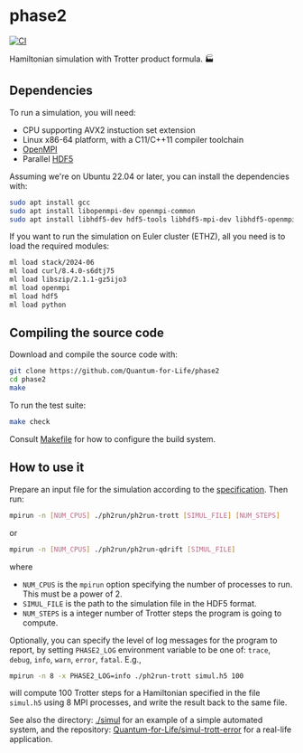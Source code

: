phase2
======

[![CI](https://github.com/Quantum-for-Life/phase2/actions/workflows/CI.yml/badge.svg?branch=main)](https://github.com/Quantum-for-Life/phase2/actions/workflows/CI.yml)

Hamiltonian simulation with Trotter product formula. 🏭


Dependencies
------------

To run a simulation, you will need:

- CPU supporting AVX2 instuction set extension
- Linux x86-64 platform, with a C11/C++11 compiler toolchain
- [OpenMPI][openmpi-website]
- Parallel [HDF5][hdf5-website]

Assuming we're on Ubuntu 22.04 or later, you can install the dependencies with:

```bash
sudo apt install gcc
sudo apt install libopenmpi-dev openmpi-common
sudo apt install libhdf5-dev hdf5-tools libhdf5-mpi-dev libhdf5-openmpi-dev
```

If you want to run the simulation on Euler cluster (ETHZ), all you need is to
load the required modules:

```bash
ml load stack/2024-06
ml load curl/8.4.0-s6dtj75
ml load libszip/2.1.1-gz5ijo3
ml load openmpi
ml load hdf5
ml load python
```

[hdf5-website]: https://www.hdfgroup.org/solutions/hdf5/
[openmpi-website]: https://www.open-mpi.org/


Compiling the source code
-------------------------

Download and compile the source code with:

```bash
git clone https://github.com/Quantum-for-Life/phase2
cd phase2
make
```

To run the test suite:

```bash
make check
```

Consult [Makefile](./Makefile) for how to configure the build system.


How to use it
-------------

Prepare an input file for the simulation according to the
[specification](./simul/simul-h5-specs.md). Then run:

```bash
mpirun -n [NUM_CPUS] ./ph2run/ph2run-trott [SIMUL_FILE] [NUM_STEPS]
```

or

```bash
mpirun -n [NUM_CPUS] ./ph2run/ph2run-qdrift [SIMUL_FILE]
```

where

- `NUM_CPUS` is the `mpirun` option specifying the number of processes to
  run. This must be a power of 2.
- `SIMUL_FILE` is the path to the simulation file in the HDF5 format.
- `NUM_STEPS` is a integer number of Trotter steps the program is going to
  compute.

Optionally, you can specify the level of log messages for the program to report,
by setting `PHASE2_LOG` environment variable to be one of: `trace`,
`debug`, `info`, `warn`, `error`, `fatal`. E.g.,

```bash
mpirun -n 8 -x PHASE2_LOG=info ./ph2run-trott simul.h5 100
```

will compute 100 Trotter steps for a Hamiltonian specified in the file
`simul.h5` using 8 MPI processes, and write the result back to the same file.

See also the directory: [./simul](./simul) for an example of a simple automated system,
and the repository:
[Quantum-for-Life/simul-trott-error](https://github.com/Quantum-for-Life/simul-trott-error)
for a real-life application.


